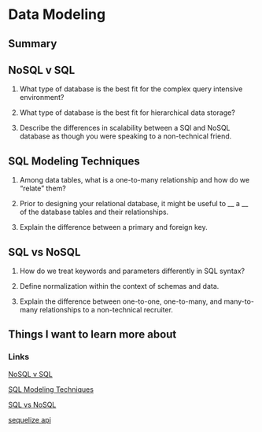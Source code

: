 # Data Modeling

## Summary

## NoSQL v SQL
1. What type of database is the best fit for the complex query intensive environment?
2. What type of database is the best fit for hierarchical data storage?

3. Describe the differences in scalability between a SQl and NoSQL database as though you were speaking to a non-technical friend.

## SQL Modeling Techniques
1. Among data tables, what is a one-to-many relationship and how do we “relate” them?

2. Prior to designing your relational database, it might be useful to __ a __ of the database tables and their relationships.

3. Explain the difference between a primary and foreign key.

## SQL vs NoSQL
1. How do we treat keywords and parameters differently in SQL syntax?

2. Define normalization within the context of schemas and data.

3. Explain the difference between one-to-one, one-to-many, and many-to-many relationships to a non-technical recruiter.

## Things I want to learn more about

### Links
[NoSQL v SQL](https://www.thegeekstuff.com/2014/01/sql-vs-nosql-db/?utm_source=tuicool)

[SQL Modeling Techniques](https://www.essentialsql.com/get-ready-to-learn-sql-7-simplified-data-modeling/)

[SQL vs NoSQL](https://www.youtube.com/watch?v=ZS_kXvOeQ5Y)

[sequelize api](https://sequelize.org/docs/v6/)